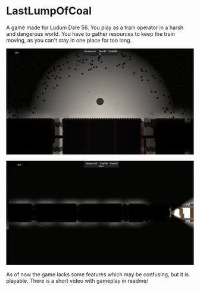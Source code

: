 # LastLumpOfCoal
A game made for Ludum Dare 56. You play as a train operator in a harsh and dangerous world. You have to gather resources to keep the train moving, as you can't stay in one place for too long.

![img](https://github.com/AbexCorp/LastLumpOfCoal/blob/main/readme/coal.png?raw=true)

![img](https://github.com/AbexCorp/LastLumpOfCoal/blob/main/readme/coal2.png?raw=true)

As of now the game lacks some features which may be confusing, but it is playable. There is a short video with gameplay in readme/

